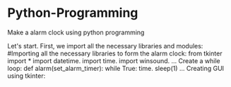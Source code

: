 # Python-Programming
Make a alarm clock using python programming


Let's start.
First, we import all the necessary libraries and modules: #Importing all the necessary libraries to form the alarm clock: from tkinter import * import datetime. import time. import winsound. ...
Create a while loop: def alarm(set_alarm_timer): while True: time. sleep(1) ...
Creating GUI using tkinter:
